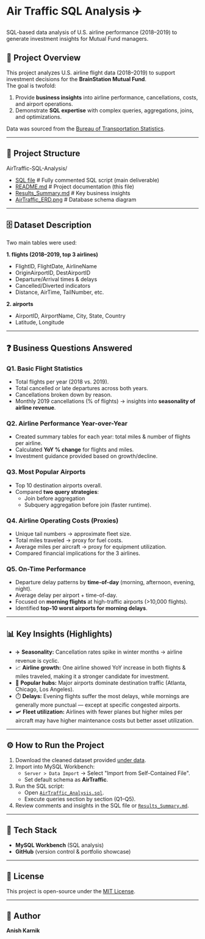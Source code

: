 
# Air Traffic SQL Analysis ✈️
SQL-based data analysis of U.S. airline performance (2018–2019) to generate investment insights for Mutual Fund managers.


## 📌 Project Overview
This project analyzes U.S. airline flight data (2018–2019) to support investment decisions for the **BrainStation Mutual Fund**.  
The goal is twofold:
1. Provide **business insights** into airline performance, cancellations, costs, and airport operations.
2. Demonstrate **SQL expertise** with complex queries, aggregations, joins, and optimizations.

Data was sourced from the [Bureau of Transportation Statistics](https://www.transtats.bts.gov/).

---

## 📂 Project Structure
AirTraffic-SQL-Analysis/
- [SQL file](AirTrafficAnalysis.sql) # Fully commented SQL script (main deliverable)
- [README.md](README.md) # Project documentation (this file)
- [Results_Summary.md](ResultsSummary.md) # Key business insights 
-  [AirTraffic_ERD.png](ERD.md) # Database schema diagram 




---

## 🗄️ Dataset Description
Two main tables were used:

**1. flights (2018–2019, top 3 airlines)**  
- FlightID, FlightDate, AirlineName  
- OriginAirportID, DestAirportID  
- Departure/Arrival times & delays  
- Cancelled/Diverted indicators  
- Distance, AirTime, TailNumber, etc.  

**2. airports**  
- AirportID, AirportName, City, State, Country  
- Latitude, Longitude  

---

## ❓ Business Questions Answered

### **Q1. Basic Flight Statistics**
- Total flights per year (2018 vs. 2019).  
- Total cancelled or late departures across both years.  
- Cancellations broken down by reason.  
- Monthly 2019 cancellations (% of flights) → insights into **seasonality of airline revenue**.  

### **Q2. Airline Performance Year-over-Year**
- Created summary tables for each year: total miles & number of flights per airline.  
- Calculated **YoY % change** for flights and miles.  
- Investment guidance provided based on growth/decline.  

### **Q3. Most Popular Airports**
- Top 10 destination airports overall.  
- Compared **two query strategies**:  
  - Join before aggregation  
  - Subquery aggregation before join (faster runtime).  

### **Q4. Airline Operating Costs (Proxies)**
- Unique tail numbers → approximate fleet size.  
- Total miles traveled → proxy for fuel costs.  
- Average miles per aircraft → proxy for equipment utilization.  
- Compared financial implications for the 3 airlines.  

### **Q5. On-Time Performance**
- Departure delay patterns by **time-of-day** (morning, afternoon, evening, night).  
- Average delay per airport + time-of-day.  
- Focused on **morning flights** at high-traffic airports (>10,000 flights).  
- Identified **top-10 worst airports for morning delays**.  

---

## 📊 Key Insights (Highlights)
- ✈️ **Seasonality:** Cancellation rates spike in winter months → airline revenue is cyclic.  
- 📈 **Airline growth:** One airline showed YoY increase in both flights & miles traveled, making it a stronger candidate for investment.  
- 🛫 **Popular hubs:** Major airports dominate destination traffic (Atlanta, Chicago, Los Angeles).  
- ⏱️ **Delays:** Evening flights suffer the most delays, while mornings are generally more punctual — except at specific congested airports.  
- 🛩️ **Fleet utilization:** Airlines with fewer planes but higher miles per aircraft may have higher maintenance costs but better asset utilization.  

---

## ⚙️ How to Run the Project
1. Download the cleaned dataset provided [under data](data).  
2. Import into MySQL Workbench:  
   - `Server > Data Import` → Select "Import from Self-Contained File".  
   - Set default schema as **AirTraffic**.  
3. Run the SQL script:  
   - Open [`AirTraffic_Analysis.sql`](AirTrafficAnalysis.sql).  
   - Execute queries section by section (Q1–Q5).  
4. Review comments and insights in the SQL file or [`Results_Summary.md`](ResultsSummary.md).  

---

## 📌 Tech Stack
- **MySQL Workbench** (SQL analysis)  
- **GitHub** (version control & portfolio showcase)  
---

## 📄 License
This project is open-source under the [MIT License](LICENSE).  

---

## 👤 Author
**Anish Karnik**  
